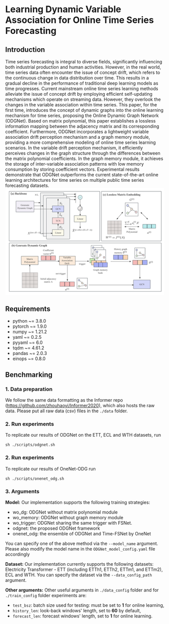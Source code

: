 # Learning Dynamic Variable Association for Online Time Series Forecasting

## Introduction

Time series forecasting is integral to diverse fields, significantly influencing both industrial production and human activities. However, in the real world, time series data often encounter the issue of concept drift, which refers to the continuous change in data distribution over time. This results in a gradual decline in the performance of traditional deep learning models as time progresses. Current mainstream online time series learning methods alleviate the issue of concept drift by employing efficient self-updating mechanisms which operate on streaming data. However, they overlook the changes in the variable association within time series. This paper, for the first time, introduces the concept of dynamic graphs into the online learning mechanism for time series, proposing the Online Dynamic Graph Network (ODGNet). Based on matrix polynomial, this paper establishes a lossless information mapping between the adjacency matrix and its corresponding coefficient. Furthermore, ODGNet incorporates a lightweight variable association drift perception mechanism and a graph memory module,  providing a more comprehensive modeling of online time series learning scenarios. In the variable drift perception mechanism, it efficiently perceives changes in the graph structure through the differences between the matrix polynomial coefficients. In the graph memory module, it achieves the storage of inter-variable association patterns with low memory consumption by storing coefficient vectors.  Experimental results demonstrate that ODGNet outperforms the current state-of-the-art online learning architectures for time series  on multiple public time series forecasting datasets.
![ODGNet](overview.png)

## Requirements

- python ~= 3.8.0
- pytorch ~= 1.9.0
- numpy ~= 1.21.2
- yaml ~= 0.2.5
- pyyaml ~= 6.0
- tqdm ~= 4.61.2
- pandas ~= 2.0.3
- einops ~= 0.8.0

## Benchmarking

### 1. Data preparation

We follow the same data formatting as the Informer repo (https://github.com/zhouhaoyi/Informer2020), which also hosts the raw data.
Please put all raw data (csv) files in the ```./data``` folder.

### 2. Run experiments

To replicate our results of ODGNet on the ETT, ECL and WTH datasets, run
```
sh ./scripts/odgnet.sh
```
### 2. Run experiments

To replicate our results of OneNet-ODG run
```
sh ./scripts/onenet_odg.sh
```

### 3.  Arguments

**Model:** Our implementation supports the following training strategies:
- wo_dg: ODGNet without matrix polynomial module
- wo_memory: ODGNet without graph memory module
- wo_trigger: ODGNet sharing the same trigger with FSNet.
- odgnet: the proposed ODGNet framework
- onenet_odg: the ensemble of  ODGNet and Time-FSNet by OneNet


You can specify one of the above method via the ```--model_name``` argument. Please also modify the model name in the ```ODGNet_model_config.yaml``` file accordingly

**Dataset:** Our implementation currently supports the following datasets: Electricity Transformer - ETT (including ETTh1, ETTh2, ETTm1, and ETTm2), ECL and WTH. You can specify the dataset via the ```--data_config_path``` argument.

**Other arguments:** Other useful arguments in ```./data_config``` folder and for ```./train_config``` folder experiments are:
- ```test_bsz```: batch size used for testing: must be set to **1** for online learning,
- ```history_len```: look-back windows' length, set to **60** by default,
- ```forecast_len```: forecast windows' length, set to **1** for online learning.